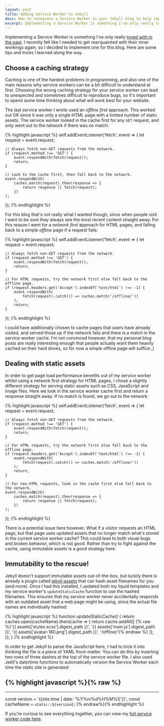 ```yaml
---
layout: post
title: Adding Service Worker to Jekyll
desc: How to integrate a Service Worker in your Jekyll blog to help improve website performance
excerpt: Implementing a Service Worker is something I've only really toyed with in the past. I recently felt like I needed to get reacquainted with their inner workings again, so I decided to implement one for this blog. Here are some tips and tricks I learned along the way.
---
```


Implementing a Service Worker is something I've only really [toyed with in the past](https://github.com/alexgibson/wavepad). I recently felt like I needed to get reacquainted with their inner workings again, so I decided to implement one for this blog. Here are some tips and tricks I learned along the way.

Choose a caching strategy
-------------------------

Caching is one of the hardest problems in programming, and also one of the main reasons why service workers can be a bit difficult to understand at first. Choosing the wrong caching strategy for your service worker can lead to unexpected and sometimes difficult to reproduce bugs, so it's important to spend some time thinking about what will work best for your website.

The last service worker I wrote used an *offline first* approach. This worked out OK since it was only a single HTML page with a limited number of static assets. The service worker looked in the cache first for any `GET` request, and only went out to the network if there was no match:

{% highlight javascript %}
self.addEventListener('fetch', event => {
    let request = event.request;

    // Always fetch non-GET requests from the network.
    if (request.method !== 'GET') {
        event.respondWith(fetch(request));
        return;
    }

    // Look to the cache first, then fall back to the network.
    event.respondWith(
        caches.match(request).then(response => {
            return response || fetch(request);
        })
    );
});
{% endhighlight %}

For this blog that's not really what I wanted though, since when people visit I want to be sure they always see the most recent content straight away. For this reason I went for a *network first* approach for HTML pages, and falling back to a simple *offline* page if a request fails:

{% highlight javascript %}
self.addEventListener('fetch', event => {
    let request = event.request;

    // Always fetch non-GET requests from the network.
    if (request.method !== 'GET') {
        event.respondWith(fetch(request));
        return;
    }

    // For HTML requests, try the network first else fall back to the offline page.
    if (request.headers.get('Accept').indexOf('text/html') !== -1) {
        event.respondWith(
            fetch(request).catch(() => caches.match('/offline/'))
        );
        return;
    }
});
{% endhighlight %}

I could have additionally chosen to cache pages that users have already visited, and served those up if the network fails and there is a match in the service worker cache. I'm not convinced however, that my personal blog posts are really interesting enough that people actually want them heavily cached on their hard drives, so for now a simple offline page will suffice ;)

Dealing with static assets
--------------------------

In order to get page load performance benefits out of my service worker whilst using a network first strategy for HTML pages, I chose a slightly different strategy for serving static assets such as CSS, JavaScript and image files. Here we look in the service worker cache first and return a response straight away. If no match is found, we go out to the network:

{% highlight javascript %}
self.addEventListener('fetch', event => {
    let request = event.request;

    // Always fetch non-GET requests from the network.
    if (request.method !== 'GET') {
        event.respondWith(fetch(request));
        return;
    }

    // For HTML requests, try the network first else fall back to the offline page.
    if (request.headers.get('Accept').indexOf('text/html') !== -1) {
        event.respondWith(
            fetch(request).catch(() => caches.match('/offline/'))
        );
        return;
    }

    // For non-HTML requests, look in the cache first else fall back to the network.
    event.respondWith(
        caches.match(request).then(response => {
            return response || fetch(request);
        })
    );
});
{% endhighlight %}

There is a potential issue here however. What if a visitor requests an HTML page, but that page uses updated assets that no longer match what's stored in the current service worker cache? This could lead to both visual bugs and broken behavior, which is not good. Rather than try to fight against the cache, using immutable assets is a good strategy here.

Immutability to the rescue!
---------------------------

Jekyll doesn't support immutable assets out-of-the-box, but luckily there is already a plugin called [jekyll-assets](https://github.com/envygeeks/jekyll-assets) that can hash asset filenames for you (and more). Once I had this installed, I updated both my liquid templates and my service worker's `updateStaticCache` function to use the hashed filenames. This ensures that my service worker never accidentally responds with an outdated asset that a web page might be using, since the actual file names are individually hashed:

{% highlight javascript %}
function updateStaticCache() {
    return caches.open(cacheName).then(cache => {
        return cache.addAll([
            {% raw %}'{{ assets['styles.scss'].digest_path }}',
            '{{ assets['main.js'].digest_path }}',
            '{{ assets['avatar-180.png'].digest_path }}',
            '/offline/'{% endraw %}
        ]);
    });
}
{% endhighlight %}

In order to get Jekyll to parse the JavaScript here, I had to trick it into thinking the file is a piece of YAML front-matter. You can do this by inserting two rows of three dashes at the top of the service worker file. I also used Jekll's date/time functions to automatically version the Service Worker each time the static site is generated:

{% highlight javascript %}{% raw %}
---
---

const version = '{{site.time | date: '%Y%m%d%H%M%S'}}';
const cacheName = `static::${version}`;
{% endraw%}{% endhighlight %}

If you're curious to see everything together, you can view my [full service worker code here](https://github.com/alexgibson/alxgbsn.co.uk/blob/master/sw.js).
